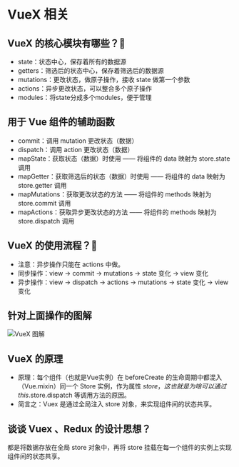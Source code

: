 # VueX 相关
## VueX 的核心模块有哪些？:star2:
- state：状态中心，保存着所有的数据源
- getters：筛选后的状态中心，保存着筛选后的数据源
- mutations：更改状态，做原子操作，接收 state 做第一个参数
- actions：异步更改状态，可以整合多个原子操作
- modules：将state分成多个modules，便于管理

## 用于 Vue 组件的辅助函数
- commit：调用 mutation 更改状态（数据）
- dispatch：调用 action 更改状态（数据）
- mapState：获取状态（数据）时使用 —— 将组件的 data 映射为 store.state 调用
- mapGetter：获取筛选后的状态（数据）时使用 —— 将组件的 data 映射为 store.getter 调用
- mapMutations：获取更改状态的方法 —— 将组件的 methods 映射为 store.commit 调用
- mapActions：获取异步更改状态的方法 —— 将组件的 methods 映射为 store.dispatch 调用

## VueX 的使用流程？:star2:
- 注意：异步操作只能在 actions 中做。
- 同步操作：view -> commit -> mutations -> state 变化 -> view 变化 
- 异步操作：view -> dispatch -> actions -> mutations -> state 变化 -> view 变化

## 针对上面操作的图解
![VueX 图解](/image/vueX.png)

## VueX 的原理
- 原理：每个组件（也就是Vue实例）在 beforeCreate 的生命周期中都混入（Vue.mixin）同一个 Store 实例，作为属性 $store， 这也就是为啥可以通过 this.$store.dispatch 等调用方法的原因。
- 简言之：Vuex 是通过全局注入 store 对象，来实现组件间的状态共享。

## 谈谈 Vuex 、Redux 的设计思想？
都是将数据存放在全局 store 对象中，再将 store 挂载在每一个组件的实例上实现组件间的状态共享。